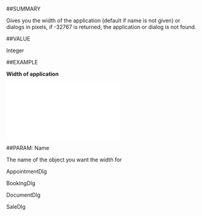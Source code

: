 
##SUMMARY


Gives you the width of the application (default if name is not given) or dialogs in pixels, if -32767 is returned, the application or dialog is not found.



##VALUE

Integer


##EXAMPLE

**Width of application**



![](..\..\Examples\vbs\Application.Width.vbs.txt)


##PARAM: Name


The name of the object you want the width for


AppointmentDlg

BookingDlg

DocumentDlg

SaleDlg



